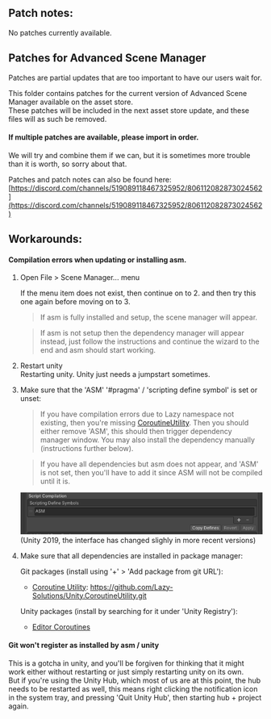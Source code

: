 ## Patch notes:
No patches currently available.

## Patches for Advanced Scene Manager

Patches are partial updates that are too important to have our users wait for.

This folder contains patches for the current version of Advanced Scene Manager available on the asset store.\
These patches will be included in the next asset store update, and these files will as such be removed.

#### If multiple patches are available, please import in order.
We will try and combine them if we can, but it is sometimes more trouble than it is worth, so sorry about that.

Patches and patch notes can also be found here:\
[https://discord.com/channels/519089118467325952/806112082873024562](https://discord.com/channels/519089118467325952/806112082873024562)

## Workarounds:
 #### Compilation errors when updating or installing asm.
 
 1. Open File > Scene Manager... menu
 
    If the menu item does not exist, then continue on to 2. and then try this one again before moving on to 3.
 
    > If asm is fully installed and setup, the scene manager will appear.

    > If asm is not setup then the dependency manager will appear instead, just follow the instructions and continue the wizard to the end and asm should start working.

2. Restart unity\
   Restarting unity. Unity just needs a jumpstart sometimes.
 
3. Make sure that the 'ASM' '#pragma' / 'scripting define symbol' is set or unset:
    
    > If you have compilation errors due to Lazy namespace not existing, then you're missing [CoroutineUtility](https://github.com/Lazy-Solutions/Unity.CoroutineUtility). Then you should either remove 'ASM', this should then trigger dependency manager window. You may also install the dependency manually (instructions further below).
    
    > If you have all dependencies but asm does not appear, and 'ASM' is not set, then you'll have to add it since ASM will not be compiled until it is.
    
    ![](https://raw.githubusercontent.com/Lazy-Solutions/AdvancedSceneManager/main/docs/image/scripting%20define%20symbols.png)\
    (Unity 2019, the interface has changed slighly in more recent versions)
    
4. Make sure that all dependencies are installed in package manager:
 
     Git packages (install using '+' > 'Add package from git URL'):

     * [Coroutine Utility](https://github.com/Lazy-Solutions/Unity.CoroutineUtility): https://github.com/Lazy-Solutions/Unity.CoroutineUtility.git
   
      Unity packages (install by searching for it under 'Unity Registry'):

      * [Editor Coroutines](https://docs.unity3d.com/Manual/com.unity.editorcoroutines.html)
    
 #### Git won't register as installed by asm / unity
 This is a gotcha in unity, and you'll be forgiven for thinking that it might work either without restarting or just simply restarting unity on its own.\
 But if you're using the Unity Hub, which most of us are at this point, the hub needs to be restarted as well, this means right clicking the notification icon in the system tray, and pressing 'Quit Unity Hub', then starting hub + project again.
